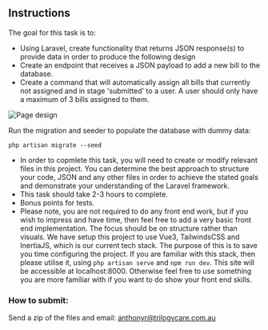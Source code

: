 ## Instructions

The goal for this task is to:
- Using Laravel, create functionality that returns JSON response(s) to provide data in order to produce the following design
- Create an endpoint that receives a JSON payload to add a new bill to the database.
- Create a command that will automatically assign all bills that currently not assigned and in stage 'submitted' to a user. A user should only have a maximum of 3 bills assigned to them.

<img src="https://trilogy-care-public-hosted.s3.ap-southeast-2.amazonaws.com/other/design.png" alt="Page design">

Run the migration and seeder to populate the database with dummy data: 
```
php artisan migrate --seed
```

- In order to copmlete this task, you will need to create or modify relevant files in this project. You can determine the best approach to structure your code, JSON and any other files in order to achieve the stated goals and demonstrate your understanding of the Laravel framework.
- This task should take 2-3 hours to complete.
- Bonus points for tests. 
- Please note, you are not required to do any front end work, but if you wish to impress and have time, then feel free to add a very basic front end implementation. The focus should be on structure rather than visuals. We have setup this project to use Vue3, TailwindsCSS and InertiaJS, which is our current tech stack. The purpose of this is to save you time configuring the project. If you are familiar with this stack, then please utilise it, using ```php artisan serve``` and ```npm run dev```. This site will be accessible at localhost:8000. Otherwise feel free to use something you are more familiar with if you want to do show your front end skills.

### How to submit:

Send a zip of the files and email: anthonyr@trilogycare.com.au


